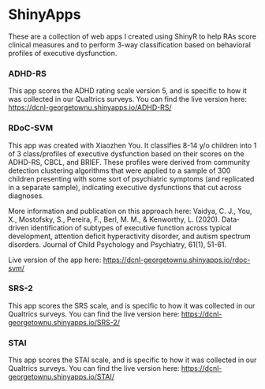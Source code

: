 # ShinyApps

These are a collection of web apps I created using ShinyR to help RAs score clinical measures and to perform 3-way classification based on behavioral profiles of executive dysfunction.

### ADHD-RS 
This app scores the ADHD rating scale version 5, and is specific to how it was collected in our Qualtrics surveys. You can find the live version here: https://dcnl-georgetownu.shinyapps.io/ADHD-RS/

### RDoC-SVM 
This app was created with Xiaozhen You. It classifies 8-14 y/o children into 1 of 3 class/profiles of executive dysfunction based on their scores on the ADHD-RS, CBCL, and BRIEF. These profiles were derived from community detection clustering algorithms that were applied to a sample of 300 children presenting with some sort of psychiatric symptoms (and replicated in a separate sample), indicating executive dysfunctions that cut across diagnoses. 

More information and publication on this approach here: Vaidya, C. J., You, X., Mostofsky, S., Pereira, F., Berl, M. M., & Kenworthy, L. (2020). Data‐driven identification of subtypes of executive function across typical development, attention deficit hyperactivity disorder, and autism spectrum disorders. Journal of Child Psychology and Psychiatry, 61(1), 51-61.

Live version of the app here: https://dcnl-georgetownu.shinyapps.io/rdoc-svm/

### SRS-2
This app scores the SRS scale, and is specific to how it was collected in our Qualtrics surveys. You can find the live version here: https://dcnl-georgetownu.shinyapps.io/SRS-2/

### STAI
This app scores the STAI scale, and is specific to how it was collected in our Qualtrics surveys. You can find the live version here: https://dcnl-georgetownu.shinyapps.io/STAI/
